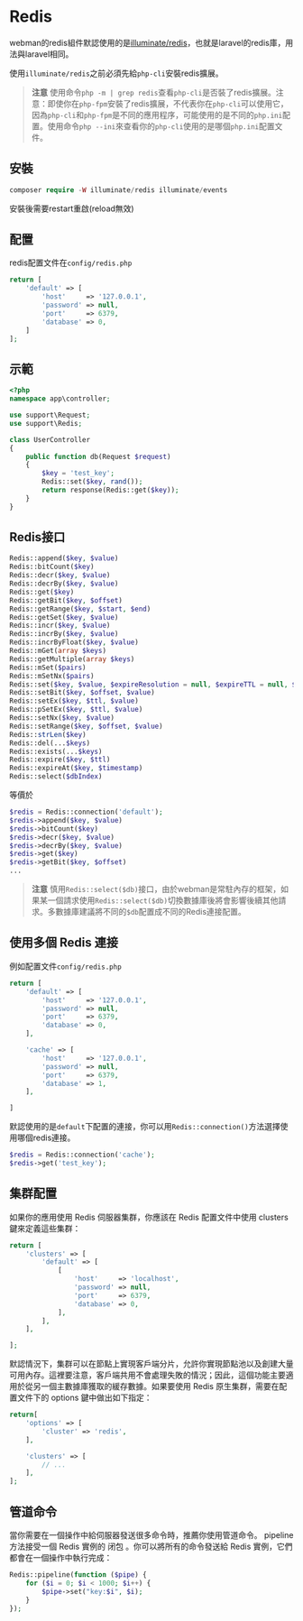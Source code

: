 # Redis

webman的redis組件默認使用的是[illuminate/redis](https://github.com/illuminate/redis)，也就是laravel的redis庫，用法與laravel相同。

使用`illuminate/redis`之前必須先給`php-cli`安裝redis擴展。

> **注意**
> 使用命令`php -m | grep redis`查看`php-cli`是否裝了redis擴展。注意：即使你在`php-fpm`安裝了redis擴展，不代表你在`php-cli`可以使用它，因為`php-cli`和`php-fpm`是不同的應用程序，可能使用的是不同的`php.ini`配置。使用命令`php --ini`來查看你的`php-cli`使用的是哪個`php.ini`配置文件。

## 安裝

```php
composer require -W illuminate/redis illuminate/events
```

安裝後需要restart重啟(reload無效)


## 配置
redis配置文件在`config/redis.php`
```php
return [
    'default' => [
        'host'     => '127.0.0.1',
        'password' => null,
        'port'     => 6379,
        'database' => 0,
    ]
];
```

## 示範
```php
<?php
namespace app\controller;

use support\Request;
use support\Redis;

class UserController
{
    public function db(Request $request)
    {
        $key = 'test_key';
        Redis::set($key, rand());
        return response(Redis::get($key));
    }
}
```

## Redis接口
```php
Redis::append($key, $value)
Redis::bitCount($key)
Redis::decr($key, $value)
Redis::decrBy($key, $value)
Redis::get($key)
Redis::getBit($key, $offset)
Redis::getRange($key, $start, $end)
Redis::getSet($key, $value)
Redis::incr($key, $value)
Redis::incrBy($key, $value)
Redis::incrByFloat($key, $value)
Redis::mGet(array $keys)
Redis::getMultiple(array $keys)
Redis::mSet($pairs)
Redis::mSetNx($pairs)
Redis::set($key, $value, $expireResolution = null, $expireTTL = null, $flag = null)
Redis::setBit($key, $offset, $value)
Redis::setEx($key, $ttl, $value)
Redis::pSetEx($key, $ttl, $value)
Redis::setNx($key, $value)
Redis::setRange($key, $offset, $value)
Redis::strLen($key)
Redis::del(...$keys)
Redis::exists(...$keys)
Redis::expire($key, $ttl)
Redis::expireAt($key, $timestamp)
Redis::select($dbIndex)
```
等價於
```php
$redis = Redis::connection('default');
$redis->append($key, $value)
$redis->bitCount($key)
$redis->decr($key, $value)
$redis->decrBy($key, $value)
$redis->get($key)
$redis->getBit($key, $offset)
...
```

> **注意**
> 慎用`Redis::select($db)`接口，由於webman是常駐內存的框架，如果某一個請求使用`Redis::select($db)`切換數據庫後將會影響後續其他請求。多數據庫建議將不同的`$db`配置成不同的Redis連接配置。

## 使用多個 Redis 連接
例如配置文件`config/redis.php`
```php
return [
    'default' => [
        'host'     => '127.0.0.1',
        'password' => null,
        'port'     => 6379,
        'database' => 0,
    ],

    'cache' => [
        'host'     => '127.0.0.1',
        'password' => null,
        'port'     => 6379,
        'database' => 1,
    ],

]
```
默認使用的是`default`下配置的連接，你可以用`Redis::connection()`方法選擇使用哪個redis連接。
```php
$redis = Redis::connection('cache');
$redis->get('test_key');
```

## 集群配置
如果你的應用使用 Redis 伺服器集群，你應該在 Redis 配置文件中使用 clusters 鍵來定義這些集群：
```php
return [
    'clusters' => [
        'default' => [
            [
                'host'     => 'localhost',
                'password' => null,
                'port'     => 6379,
                'database' => 0,
            ],
        ],
    ],

];
```

默認情況下，集群可以在節點上實現客戶端分片，允許你實現節點池以及創建大量可用內存。這裡要注意，客戶端共用不會處理失敗的情況；因此，這個功能主要適用於從另一個主數據庫獲取的緩存數據。如果要使用 Redis 原生集群，需要在配置文件下的 options 鍵中做出如下指定：

```php
return[
    'options' => [
        'cluster' => 'redis',
    ],

    'clusters' => [
        // ...
    ],
];
```

## 管道命令
當你需要在一個操作中給伺服器發送很多命令時，推薦你使用管道命令。 pipeline 方法接受一個 Redis 實例的 闭包 。你可以將所有的命令發送給 Redis 實例，它們都會在一個操作中執行完成：
```php
Redis::pipeline(function ($pipe) {
    for ($i = 0; $i < 1000; $i++) {
        $pipe->set("key:$i", $i);
    }
});
```